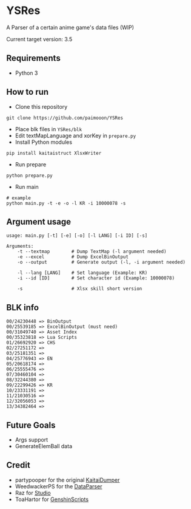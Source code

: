 # YSRes

A Parser of a certain anime game's data files (WIP)

Current target version: 3.5

## Requirements

- Python 3

## How to run

- Clone this repository
```shell
git clone https://github.com/paimooon/YSRes
```
- Place blk files in `YSRes/blk`
- Edit textMapLanguage and xorKey in `prepare.py`
- Install Python modules
```shell
pip install kaitaistruct XlsxWriter
```
- Run prepare
```shell
python prepare.py
```
- Run main
```shell
# example
python main.py -t -e -o -l KR -i 10000078 -s
```

## Argument usage
```
usage: main.py [-t] [-e] [-o] [-l LANG] [-i ID] [-s]

Arguments:
    -t --textmap        # Dump TextMap (-l argument needed)
    -e --excel          # Dump ExcelBinOutput
    -o --output         # Generate output (-l, -i argument needed)

    -l --lang [LANG]    # Set language (Example: KR)
    -i --id [ID]        # Set character id (Example: 10000078)

    -s                  # Xlsx skill short version
```

## BLK info

```
00/24230448 => BinOutput
00/25539185 => ExcelBinOutput (must need)
00/31049740 => Asset Index
00/35323818 => Lua Scripts
01/26692920 => CHS
02/27251172 => 
03/25181351 => 
04/25776943 => EN
05/20618174 => 
06/25555476 => 
07/30460104 => 
08/32244380 => 
09/22299426 => KR
10/23331191 => 
11/21030516 => 
12/32056053 => 
13/34382464 => 
```

## Future Goals

- Args support
- GenerateElemBall data

## Credit
- partypooper for the original [KaitaiDumper](https://github.com/partypooperarchive/KaitaiDumper)
- WeedwackerPS for the [DataParser](https://github.com/WeedwackerPS/DataParser)
- Raz for [Studio](https://gitlab.com/RazTools/Studio)
- ToaHartor for [GenshinScripts](https://github.com/ToaHartor/GenshinScripts)

